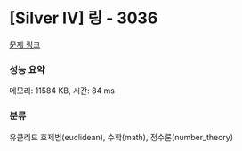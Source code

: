 # [Silver IV] 링 - 3036 

[문제 링크](https://www.acmicpc.net/problem/3036) 

### 성능 요약

메모리: 11584 KB, 시간: 84 ms

### 분류

유클리드 호제법(euclidean), 수학(math), 정수론(number_theory)

